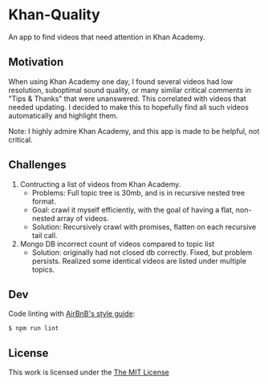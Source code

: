 # Khan-Quality

An app to find videos that need attention in Khan Academy.

## Motivation

When using Khan Academy one day, I found several videos had low resolution, suboptimal sound quality, or many similar critical comments in "Tips & Thanks" that were unanswered. This correlated with videos that needed updating. I decided to make this to hopefully find all such videos automatically and highlight them.

Note: I highly admire Khan Academy, and this app is made to be helpful, not critical.

## Challenges

1. Contructing a list of videos from Khan Academy. 
    * Problems: Full topic tree is 30mb, and is in recursive nested tree format.
    * Goal: crawl it myself efficiently, with the goal of having a flat, non-nested array of videos.
    * Solution: Recursively crawl with promises, flatten on each recursive tail call.
2. Mongo DB incorrect count of videos compared to topic list
    * Solution: originally had not closed db correctly. Fixed, but problem persists. Realized some identical videos are listed under multiple topics.


## Dev
Code linting with [AirBnB's style guide](https://github.com/airbnb/javascript):
```
$ npm run lint
```

## License

This work is licensed under the [The MIT License](http://opensource.org/licenses/MIT)
